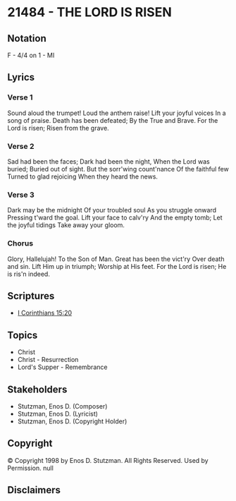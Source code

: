 # 21484 - THE LORD IS RISEN

## Notation

F - 4/4 on 1 - MI

## Lyrics

### Verse 1

Sound aloud the trumpet! Loud the anthem raise! Lift your joyful voices In a song of praise. Death has been defeated; By the True and Brave. For the Lord is risen; Risen from the grave.



### Verse 2

Sad had been the faces; Dark had been the night, When the Lord was buried; Buried out of sight. But the sorr'wing count'nance Of the faithful few Turned to glad rejoicing When they heard the news.


### Verse 3

Dark may be the midnight Of your troubled soul As you struggle onward Pressing t'ward the goal. Lift your face to calv'ry And the empty tomb; Let the joyful tidings Take away your gloom.

### Chorus

Glory, Hallelujah! To the Son of Man. Great has been the vict'ry Over death and sin. Lift Him up in triumph; Worship at His feet. For the Lord is risen; He is ris'n indeed.


## Scriptures

- [I Corinthians 15:20](https://www.biblegateway.com/passage/?search=I%20Corinthians%2015%3A20)

## Topics

- Christ
- Christ - Resurrection
- Lord's Supper - Remembrance

## Stakeholders

- Stutzman, Enos D. (Composer)
- Stutzman, Enos D. (Lyricist)
- Stutzman, Enos D. (Copyright Holder)

## Copyright

© Copyright 1998 by Enos D. Stutzman. All Rights Reserved. Used by Permission.
null

## Disclaimers


